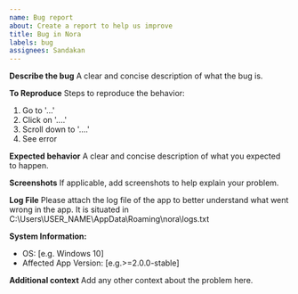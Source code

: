 ```yaml
---
name: Bug report
about: Create a report to help us improve
title: Bug in Nora
labels: bug
assignees: Sandakan
---
```


**Describe the bug**
A clear and concise description of what the bug is.

**To Reproduce**
Steps to reproduce the behavior:

1. Go to '...'
2. Click on '....'
3. Scroll down to '....'
4. See error

**Expected behavior**
A clear and concise description of what you expected to happen.

**Screenshots**
If applicable, add screenshots to help explain your problem.

**Log File**
Please attach the log file of the app to better understand what went wrong in the app.
It is situated in C:\Users\USER_NAME\AppData\Roaming\nora\logs.txt

**System Information:**

- OS: [e.g. Windows 10]
- Affected App Version: [e.g.>=2.0.0-stable]

**Additional context**
Add any other context about the problem here.
